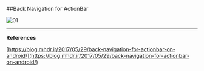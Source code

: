 ##Back Navigation for ActionBar

![01](https://raw.githubusercontent.com/mhdr/AndroidSamples/master/094/images/01.png  "01")

***

**References**

[https://blog.mhdr.ir/2017/05/29/back-navigation-for-actionbar-on-android/](https://blog.mhdr.ir/2017/05/29/back-navigation-for-actionbar-on-android/) 